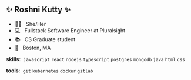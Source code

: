 ## ✨ Roshni Kutty ✨


  -  :lotus_position_woman:  <span>&nbsp;</span>  She/Her
  -  :computer:  <span>&nbsp;</span>  Fullstack Software Engineer at Pluralsight
  -  📚   <span>&nbsp;</span>  CS Graduate student
  -  🏡   <span>&nbsp;</span>  Boston, MA


**skills**: <span>&nbsp;</span>`javascript`<span>&nbsp;</span>`react`<span>&nbsp;</span>`nodejs`<span>&nbsp;</span>`typescript`<span>&nbsp;</span>`postgres`<span>&nbsp;</span>`mongodb`<span>&nbsp;</span>`java`<span>&nbsp;</span>`html`<span>&nbsp;</span>`css`

**tools**: <span>&nbsp;</span>`git`<span>&nbsp;</span>`kubernetes`<span>&nbsp;</span>`docker`<span>&nbsp;</span>`gitlab`
